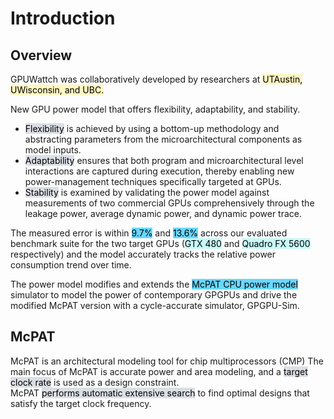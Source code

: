 # Introduction

## Overview

GPUWattch was collaboratively developed by researchers at <mark style="background: #FFF3A3A6;">UTAustin, UWisconsin, and UBC.</mark>

New GPU power model that offers flexibility, adaptability, and stability.
- <mark style="background: #CACFD9A6;">Flexibility</mark> is achieved by using a bottom-up methodology and abstracting parameters from the microarchitectural components as model inputs.
- <mark style="background: #CACFD9A6;">Adaptability</mark> ensures that both program and microarchitectural level interactions are captured during execution, thereby enabling new power-management techniques specifically targeted at GPUs.
- <mark style="background: #CACFD9A6;">Stability</mark> is examined by validating the power model against measurements of two commercial GPUs comprehensively through the leakage power, average dynamic power, and dynamic power trace.  

The measured error is within <mark style="background: #08BFFF99;">9.7%</mark> and <mark style="background: #08BFFF99;">13.6%</mark> across our evaluated benchmark suite for the two target GPUs (<mark style="background: #ABF7F7A6;">GTX 480</mark> and <mark style="background: #ABF7F7A6;">Quadro FX 5600</mark> respectively) and the model accurately tracks the relative power consumption trend over time.

The power model modifies and extends the <mark style="background: #08BFFF99;">McPAT CPU power model</mark> simulator to model the power of contemporary GPGPUs and drive the modified McPAT version with a cycle-accurate simulator, GPGPU-Sim.

## McPAT

McPAT is an architectural modeling tool for chip multiprocessors (CMP) The main focus of McPAT is accurate power and area modeling, and a <mark style="background: #CACFD9A6;">target clock rate</mark> is used as a design constraint.  
McPAT <mark style="background: #CACFD9A6;">performs automatic extensive search</mark> to find optimal designs that satisfy the target clock frequency.
